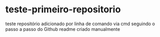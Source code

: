 # teste-primeiro-repositorio
teste repositório
adicionado  por linha de comando via cmd
seguindo o passo  a passo do  Github
readme criado manualmente
